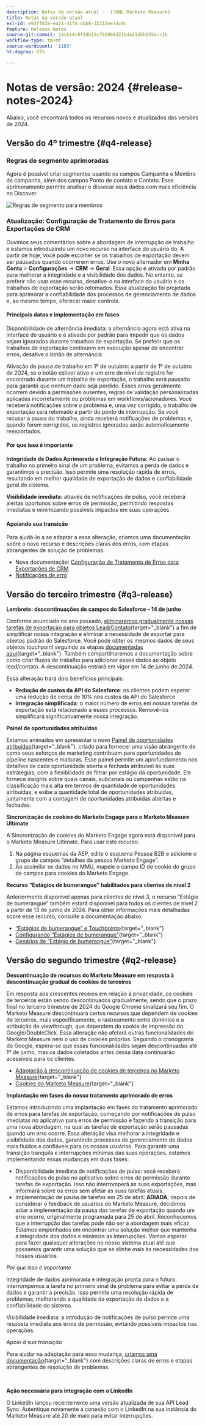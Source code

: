 ```yaml
---
description: Notas da versão atual -  [!DNL Marketo Measure]
title: Notas da versão atual
exl-id: e93ff03e-ea21-41f4-abb8-32313ee74c0c
feature: Release Notes
source-git-commit: 24cb14c0f5db13c791966d21b4a1145b655ecc1b
workflow-type: tm+mt
source-wordcount: '1183'
ht-degree: 67%

---
```


# Notas de versão: 2024 {#release-notes-2024}

Abaixo, você encontrará todos os recursos novos e atualizados das versões de 2024.

## Versão do 4º trimestre {#q4-release}

### Regras de segmento aprimoradas

Agora é possível criar segmentos usando os campos Campanha e Membro da campanha, além dos campos Ponto de contato e Contato. Esse aprimoramento permite analisar e dissecar seus dados com mais eficiência no Discover.

![Regras de segmento para membros](assets/campaign-member.png)

### Atualização: Configuração de Tratamento de Erros para Exportações de CRM

Ouvimos seus comentários sobre a abordagem de interrupção de trabalho e estamos introduzindo um novo recurso na interface do usuário do. A partir de hoje, você pode escolher se os trabalhos de exportação devem ser pausados quando ocorrerem erros. Use o novo alternador em **Minha Conta** > **Configurações** → **CRM** → **Geral**. Essa opção é ativada por padrão para melhorar a integridade e a visibilidade dos dados. No entanto, se preferir não usar esse recurso, desative-o na interface do usuário e os trabalhos de exportação serão retomados. Essa atualização foi projetada para aprimorar a confiabilidade dos processos de gerenciamento de dados e, ao mesmo tempo, oferecer maior controle.

#### Principais datas e implementação em fases

Disponibilidade de alternância imediata: a alternância agora está ativa na interface do usuário e é ativada por padrão para impedir que os dados sejam ignorados durante trabalhos de exportação. Se preferir que os trabalhos de exportação continuem em execução apesar de encontrar erros, desative o botão de alternância.

Ativação de pausa de trabalho em 1º de outubro: a partir de 1º de outubro de 2024, se o botão estiver ativo e um erro de nível de registro for encontrado durante um trabalho de exportação, o trabalho será pausado para garantir que nenhum dado seja perdido. Esses erros geralmente ocorrem devido a permissões ausentes, regras de validação personalizadas aplicadas incorretamente ou problemas em workflows/acionadores. Você receberá notificações sobre o problema e, uma vez corrigido, o trabalho de exportação será retomado a partir do ponto de interrupção. Se você recusar a pausa do trabalho, ainda receberá notificações de problemas e, quando forem corrigidos, os registros ignorados serão automaticamente reexportados.

#### Por que isso é importante

**Integridade de Dados Aprimorada e Integração Futura:** Ao pausar o trabalho no primeiro sinal de um problema, evitamos a perda de dados e garantimos a precisão. Isso permite uma resolução rápida de erros, resultando em melhor qualidade de exportação de dados e confiabilidade geral do sistema.

**Visibilidade imediata:** através de notificações de pulso, você receberá alertas oportunos sobre erros de permissão, permitindo respostas imediatas e minimizando possíveis impactos em suas operações.

#### Apoiando sua transição

Para ajudá-lo a se adaptar a essa alteração, criamos uma documentação sobre o novo recurso e descrições claras dos erros, com etapas abrangentes de solução de problemas.

* Nova documentação: [Configuração de Tratamento de Erros para Exportações de CRM](/help/configuration-and-setup/marketo-measure-and-salesforce/crm-error-handling.md)
* [Notificações de erro](/help/configuration-and-setup/getting-started-with-marketo-measure/error-notifications.md)

## Versão do terceiro trimestre {#q3-release}

<p>

**Lembrete: descontinuações de campos do Salesforce – 14 de junho**

Conforme anunciado no ano passado, [eliminaremos gradualmente nossas tarefas de exportação para objetos Lead/Contato](https://nation.marketo.com/t5/employee-blogs/marketo-measure-salesforce-lead-and-contact-field-deprecation-06/ba-p/350179){target="_blank"} a fim de simplificar nossa integração e eliminar a necessidade de exportar para objetos padrão do Salesforce. Você pode obter os mesmos dados de seus objetos touchpoint seguindo as etapas [documentadas aqui](/help/release-notes/previous-releases/2023.md#deprecations){target="_blank"}. Também compartilharemos a documentação sobre como criar fluxos de trabalho para adicionar esses dados ao objeto lead/contato. A descontinuação entrará em vigor em 14 de junho de 2024.

Essa alteração trará dois benefícios principais:

* **Redução de custos da API do Salesforce**: os clientes podem esperar uma redução de cerca de 10% nos custos da API do Salesforce.
* **Integração simplificada**: o maior número de erros em nossas tarefas de exportação está relacionado a esses processos. Removê-los simplificará significativamente nossa integração.

**Painel de oportunidades atribuídas**

Estamos animados em apresentar o novo [Painel de oportunidades atribuídas](/help/marketo-measure-discover-ui/dashboards/attributed-opportunity-dashboard.md){target="_blank"}, criado para fornecer uma visão abrangente de como seus esforços de marketing contribuem para oportunidades de pipeline nascentes e maduras.  Esse painel permite um aprofundamento nos detalhes de cada oportunidade aberta e fechada atribuível às suas estratégias, com a flexibilidade de filtrar por estágio da oportunidade. Ele fornece insights sobre quais canais, subcanais ou campanhas estão na classificação mais alta em termos de quantidade de oportunidades atribuídas, e exibe a quantidade total de oportunidades atribuídas, juntamente com a contagem de oportunidades atribuídas abertas e fechadas.

**Sincronização de cookies do Marketo Engage para o Marketo Measure Ultimate**

A Sincronização de cookies do Marketo Engage agora está disponível para o Marketo Measure Ultimate. Para usar este recurso:

1. Na página esquemas da AEP, edite o esquema Pessoa B2B e adicione o grupo de campos “detalhes da pessoa Marketo Engage”.
1. Ao assimilar os dados no MMU, mapeie o campo ID de cookie do grupo de campos para cookies do Marketo Engage.

**Recurso “Estágios de bumerangue” habilitados para clientes de nível 2**

Anteriormente disponível apenas para clientes de nível 3, o recurso “Estágio de bumerangue” também estará disponível para todos os clientes de nível 2 a partir de 13 de junho de 2024. Para obter informações mais detalhadas sobre esse recurso, consulte a documentação abaixo.

* [“Estágios de bumerangue” e Touchpoints](/help/advanced-marketo-measure-features/boomerang/boomerang-stages-and-touchpoints.md){target="_blank"}
* [Configurando “Estágios de bumerangue”](/help/advanced-marketo-measure-features/boomerang/setting-up-boomerang-stages.md){target="_blank"}
* [Cenários de “Estágio de bumerangue”](/help/advanced-marketo-measure-features/boomerang/boomerang-stage-scenarios.md){target="_blank"}

<p>

## Versão do segundo trimestre {#q2-release}

<p>

**Descontinuação de recursos do Marketo Measure em resposta à descontinuação gradual de cookies de terceiros**

Em resposta aos crescentes receios em relação à privacidade, os cookies de terceiros estão sendo descontinuados gradualmente, sendo que o prazo final no terceiro trimestre de 2024 do Google Chrome sinalizará seu fim. O Marketo Measure descontinuará certos recursos que dependem de cookies de terceiros, mais especificamente, o rastreamento entre domínios e a atribuição de viewthrough, que dependem do cookie de impressão do Google/DoubleClick. Essa alteração não afetará outras funcionalidades do Marketo Measure nem o uso de cookies próprios. Seguindo o cronograma do Google, espera-se que essas funcionalidades sejam descontinuadas até 1º de junho, mas os dados coletados antes dessa data continuarão acessíveis para os clientes.

* [Adaptação à descontinuação de cookies de terceiros no Marketo Measure](https://nation.marketo.com/t5/employee-blogs/adapting-to-third-party-cookie-deprecation-in-marketo-measure/ba-p/345110){target="_blank"}
* [Cookies do Marketo Measure](/help/marketo-measure-tracking/setting-up-tracking/marketo-measure-cookies.md){target="_blank"}

**Implantação em fases do nosso tratamento aprimorado de erros**

Estamos introduzindo uma implantação em fases do tratamento aprimorado de erros para tarefas de exportação, começando por notificações de pulso imediatas no aplicativo para erros de permissão e fazendo a transição para uma nova abordagem, na qual as tarefas de exportação serão pausadas quando um erro ocorre. Essa alteração visa melhorar a integridade e visibilidade dos dados, garantindo processos de gerenciamento de dados mais fluidos e confiáveis para os nossos usuários. Para garantir uma transição tranquila e interrupções mínimas das suas operações, estamos implementando essas mudanças em duas fases:

* Disponibilidade imediata de notificações de pulso: você receberá notificações de pulso no aplicativo sobre erros de permissão durante tarefas de exportação. Isso não interromperá as suas exportações, mas informará sobre os erros sem afetar as suas tarefas atuais.
* Implementação de pausa de tarefas em 25 de abril: **ADIADA**; depois de considerar o feedback de usuários do Marketo Measure, decidimos adiar a implementação da pausa das tarefas de exportação quando um erro ocorre, originalmente programada para 25 de abril. Reconhecemos que a interrupção das tarefas pode não ser a abordagem mais eficaz. Estamos empenhados em encontrar uma solução melhor que mantenha a integridade dos dados e minimize as interrupções. Vamos esperar para fazer quaisquer alterações no nosso sistema atual até que possamos garantir uma solução que se alinhe mais às necessidades dos nossos usuários.

_Por que isso é importante_

Integridade de dados aprimorada e integração pronta para o futuro: interrompemos a tarefa no primeiro sinal de problema para evitar a perda de dados e garantir a precisão. Isso permite uma resolução rápida de problemas, melhorando a qualidade da exportação de dados e a confiabilidade do sistema.

Visibilidade imediata: a introdução de notificações de pulso permite uma resposta imediata aos erros de permissão, evitando possíveis impactos nas operações.

_Apoio à sua transição_

Para ajudar na adaptação para essa mudança, [criamos uma documentação](/help/configuration-and-setup/getting-started-with-marketo-measure/error-notifications.md){target="_blank"} com descrições claras de erros e etapas abrangentes de resolução de problemas.

<br>

**Ação necessária para integração com o LinkedIn**

O LinkedIn lançou recentemente uma versão atualizada de sua API Lead Sync. Autentique novamente a conexão com o LinkedIn na sua instância do Marketo Measure até 20 de maio para evitar interrupções.

